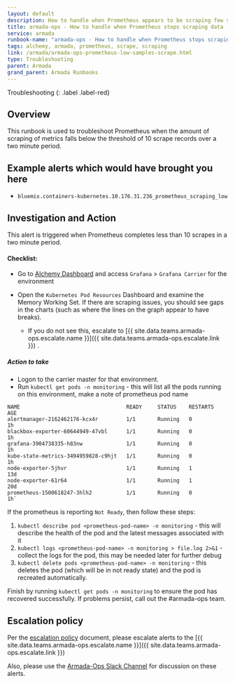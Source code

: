 ```yaml
---
layout: default
description: How to handle when Prometheus appears to be scraping few samples
title: armada-ops - How to handle when Prometheus stops scraping data
service: armada
runbook-name: "armada-ops - How to handle when Prometheus stops scraping"
tags: alchemy, armada, prometheus, scrape, scraping
link: /armada/armada-ops-prometheus-low-samples-scrape.html
type: Troubleshooting
parent: Armada
grand_parent: Armada Runbooks
---
```


Troubleshooting
{: .label .label-red}

## Overview

This runbook is used to troubleshoot Prometheus when the amount of scraping of metrics falls below
the threshold of 10 scrape records over a two minute period.

## Example alerts which would have brought you here

- `bluemix.containers-kubernetes.10.176.31.236_prometheus_scraping_low`

## Investigation and Action

This alert is triggered when Prometheus completes less than 10 scrapes in a two minute period.

#### Checklist:

- Go to [Alchemy Dashboard](https://alchemy-dashboard.containers.cloud.ibm.com/carrier) and access `Grafana` > `Grafana Carrier` for the environment

- Open the `Kubernetes Pod Resources` Dashboard and examine the Memory Working Set. If there are scraping
issues, you should see gaps in the charts (such as where the lines on the graph appear to have breaks).
  - If you do not see this, escalate to [{{ site.data.teams.armada-ops.escalate.name }}]({{ site.data.teams.armada-ops.escalate.link }}) .

##### Action to take

* Logon to the carrier master for that environment.
* Run `kubectl get pods -n monitoring` - this will list all the pods running on this environment, make a note of prometheus pod name

```
NAME                                  READY     STATUS    RESTARTS   AGE
alertmanager-2162462176-kcx4r         1/1       Running   0          1h
blackbox-exporter-60644949-47vbl      1/1       Running   0          1h
grafana-3904738335-h83nw              1/1       Running   0          1h
kube-state-metrics-3494959828-c9hjt   1/1       Running   0          1h
node-exporter-5jhvr                   1/1       Running   1          13d
node-exporter-61r64                   1/1       Running   1          20d
prometheus-1500618247-3hlh2           1/1       Running   0          1h`

```

If the prometheus is reporting `Not Ready`, then follow these steps:

1. `kubectl describe pod <prometheus-pod-name> -n monitoring` - this will describe the health of the pod and the latest messages associated with it
1. `kubectl logs <prometheus-pod-name> -n monitoring > file.log 2>&1` - collect the logs for the pod, this may be needed later for further debug
1. `kubectl delete pods <prometheus-pod-name> -n monitoring` - this deletes the pod (which will be in not ready state) and the pod is recreated automatically.

Finish by running `kubectl get pods -n monitoring` to ensure the pod has recovered successfully. If problems persist, call out the #armada-ops team.

## Escalation policy

Per the [escalation policy](./armada_pagerduty_escalation_policies.html) document, please escalate alerts to the [{{ site.data.teams.armada-ops.escalate.name }}]({{ site.data.teams.armada-ops.escalate.link }})

Also, please use the [Armada-Ops Slack Channel](https://ibm-argonauts.slack.com/messages/C534XTE49) for discussion on these alerts.
